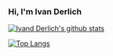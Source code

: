 ### Hi, I'm Ivan Derlich

[![Ivand Derlich's github stats](https://github-readme-stats.vercel.app/api?username=ivanderlich&show_icons=true&theme=chartreuse-dark)](https://github.com/RailonA/github-readme-stats)


[![Top Langs](https://github-readme-stats.vercel.app/api/top-langs/?username=ivanderlich&show_icons=true&theme=chartreuse-dark&layout=compact)](https://github.com/RailonA/github-readme-stats)